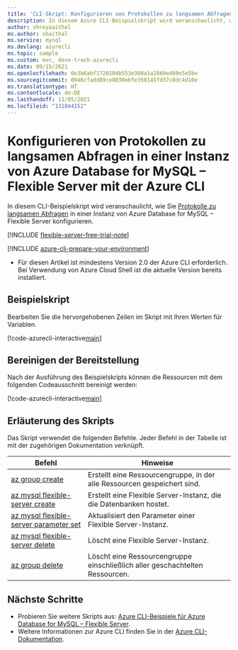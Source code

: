 ```yaml
---
title: 'CLI-Skript: Konfigurieren von Protokollen zu langsamen Abfragen in einer Instanz von Azure Database for MySQL – Flexible Server'
description: In diesem Azure CLI-Beispielskript wird veranschaulicht, wie Sie Protokolle zu langsamen Abfragen in einer Instanz von Azure Database for MySQL – Flexible Server konfigurieren.
author: shreyaaithal
ms.author: shaithal
ms.service: mysql
ms.devlang: azurecli
ms.topic: sample
ms.custom: mvc, devx-track-azurecli
ms.date: 09/15/2021
ms.openlocfilehash: 0e3b6abf1720104b553e300a1a2860ed60e5e5be
ms.sourcegitcommit: 8946cfadd89ce8830ebfe358145fd37c0dc4d10e
ms.translationtype: HT
ms.contentlocale: de-DE
ms.lasthandoff: 11/05/2021
ms.locfileid: "131844152"
---
```

# <a name="configure-slow-query-logs-on-an-azure-database-for-mysql---flexible-server-using-azure-cli"></a>Konfigurieren von Protokollen zu langsamen Abfragen in einer Instanz von Azure Database for MySQL – Flexible Server mit der Azure CLI

In diesem CLI-Beispielskript wird veranschaulicht, wie Sie [Protokolle zu langsamen Abfragen](../concepts-slow-query-logs.md) in einer Instanz von Azure Database for MySQL – Flexible Server konfigurieren. 

[!INCLUDE [flexible-server-free-trial-note](../../includes/flexible-server-free-trial-note.md)]

[!INCLUDE [azure-cli-prepare-your-environment](../../../../includes/azure-cli-prepare-your-environment.md)]

- Für diesen Artikel ist mindestens Version 2.0 der Azure CLI erforderlich. Bei Verwendung von Azure Cloud Shell ist die aktuelle Version bereits installiert. 

## <a name="sample-script"></a>Beispielskript

Bearbeiten Sie die hervorgehobenen Zeilen im Skript mit Ihren Werten für Variablen.

[!code-azurecli-interactive[main](../../../../cli_scripts/mysql/flexible-server/configure-logs/configure-slow-query-logs.sh?highlight=7,10-11 "Configure slow-query logs on Azure Database for MySQL - Flexible Server.")]

## <a name="clean-up-deployment"></a>Bereinigen der Bereitstellung

Nach der Ausführung des Beispielskripts können die Ressourcen mit dem folgenden Codeausschnitt bereinigt werden:

[!code-azurecli-interactive[main](../../../../cli_scripts/mysql/flexible-server/configure-logs/clean-up-resources.sh?highlight=4 "Clean up resources.")]

## <a name="script-explanation"></a>Erläuterung des Skripts

Das Skript verwendet die folgenden Befehle. Jeder Befehl in der Tabelle ist mit der zugehörigen Dokumentation verknüpft.

| **Befehl** | **Hinweise** |
|---|---|
|[az group create](/cli/azure/group#az_group_create)|Erstellt eine Ressourcengruppe, in der alle Ressourcen gespeichert sind.|
|[az mysql flexible-server create](/cli/azure/mysql/flexible-server#az_mysql_flexible_server_create)|Erstellt eine Flexible Server-Instanz, die die Datenbanken hostet.|
|[az mysql flexible-server parameter set](/cli/azure/mysql/flexible-server/parameter#az_mysql_flexible_server_parameter_set)|Aktualisiert den Parameter einer Flexible Server-Instanz.|
|[az mysql flexible-server delete](/cli/azure/mysql/flexible-server#az_mysql_flexible_server_delete)|Löscht eine Flexible Server-Instanz.|
|[az group delete](/cli/azure/group#az_group_delete) | Löscht eine Ressourcengruppe einschließlich aller geschachtelten Ressourcen.|

## <a name="next-steps"></a>Nächste Schritte

- Probieren Sie weitere Skripts aus: [Azure CLI-Beispiele für Azure Database for MySQL – Flexible Server](../sample-scripts-azure-cli.md).
- Weitere Informationen zur Azure CLI finden Sie in der [Azure CLI-Dokumentation](/cli/azure).